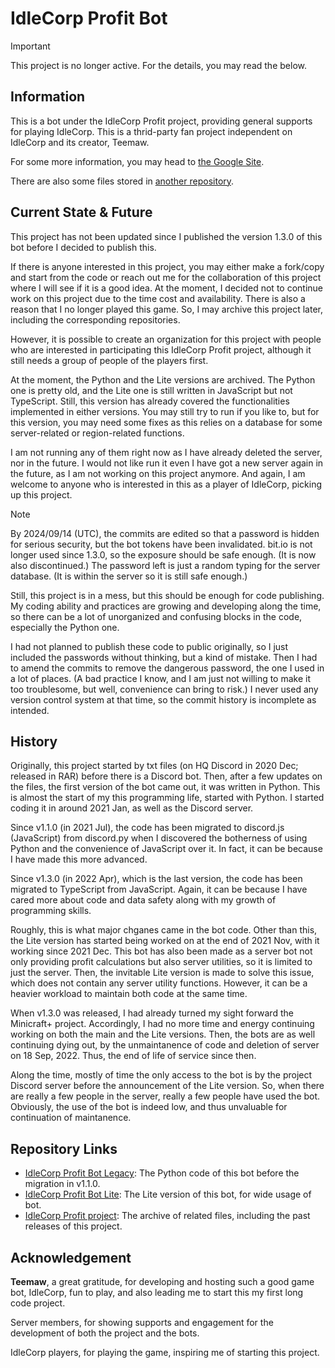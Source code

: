 # IdleCorp Profit Bot

> [!IMPORTANT]
> This project is no longer active.
> For the details, you may read the below.

## Information

This is a bot under the IdleCorp Profit project, providing general supports for playing IdleCorp.
This is a thrid-party fan project independent on IdleCorp and its creator, Teemaw.

For some more information, you may head to [the Google Site](https://sites.google.com/view/idlecorpprofit).

There are also some files stored in [another repository](https://github.com/AnvilloyDevStudio/IdleCorp-Profit-project).

## Current State & Future

This project has not been updated since I published the version 1.3.0 of this bot before I decided to publish this.

If there is anyone interested in this project, you may either make a fork/copy and start from the code or
reach out me for the collaboration of this project where I will see if it is a good idea. At the moment, I decided not to continue
work on this project due to the time cost and availability. There is also a reason that I no longer played this game.
So, I may archive this project later, including the corresponding repositories.

However, it is possible to create an organization for this project with people who are interested in participating this
IdleCorp Profit project, although it still needs a group of people of the players first.

At the moment, the Python and the Lite versions are archived. The Python one is pretty old, and the Lite one is
still written in JavaScript but not TypeScript. Still, this version has already covered the functionalities
implemented in either versions. You may still try to run if you like to, but for this version, you may need
some fixes as this relies on a database for some server-related or region-related functions.

I am not running any of them right now as I have already deleted the server, nor in the future.
I would not like run it even I have got a new server again in the future, as I am not working on
this project anymore. And again, I am welcome to anyone who is interested in this as a player
of IdleCorp, picking up this project.

> [!NOTE]
> By 2024/09/14 (UTC), the commits are edited so that a password is hidden for serious security,
> but the bot tokens have been invalidated. bit.io is not longer used since 1.3.0,
> so the exposure should be safe enough. (It is now also discontinued.) The password left is just a random typing
> for the server database. (It is within the server so it is still safe enough.)

Still, this project is in a mess, but this should be enough for code publishing.
My coding ability and practices are growing and developing along the time, so
there can be a lot of unorganized and confusing blocks in the code, especially the Python one.

I had not planned to publish these code to public originally, so I just included the passwords
without thinking, but a kind of mistake. Then I had to amend the commits to remove the dangerous
password, the one I used in a lot of places. (A bad practice I know, and I am just not willing to
make it too troublesome, but well, convenience can bring to risk.) I never used any
version control system at that time, so the commit history is incomplete as intended.

## History

Originally, this project started by txt files (on HQ Discord in 2020 Dec; released in RAR) before there
is a Discord bot. Then, after a few updates on the files, the first version of the bot came out, it was
written in Python. This is almost the start of my this programming life, started with Python. I started
coding it in around 2021 Jan, as well as the Discord server.

Since v1.1.0 (in 2021 Jul), the code has been migrated to discord.js (JavaScript) from discord.py
when I discovered the botherness of using Python and the convenience of JavaScript over it. In fact,
it can be because I have made this more advanced.

Since v1.3.0 (in 2022 Apr), which is the last version, the code has been migrated to TypeScript from
JavaScript. Again, it can be because I have cared more about code and data safety along with my
growth of programming skills.

Roughly, this is what major chganes came in the bot code. Other than this, the Lite version has started
being worked on at the end of 2021 Nov, with it working since 2021 Dec. This bot has also been made as
a server bot not only providing profit calculations but also server utilities, so it is limited to
just the server. Then, the invitable Lite version is made to solve this issue, which does not contain
any server utility functions. However, it can be a heavier workload to maintain both code at the same
time.

When v1.3.0 was released, I had already turned my sight forward the Minicraft+ project. Accordingly,
I had no more time and energy continuing working on both the main and the Lite versions. Then, the bots
are as well continuing dying out, by the unmaintanence of code and deletion of server on 18 Sep, 2022.
Thus, the end of life of service since then.

Along the time, mostly of time the only access to the bot is by the project Discord server before the
announcement of the Lite version. So, when there are really a few people in the server, really a few
people have used the bot. Obviously, the use of the bot is indeed low, and thus unvaluable for continuation of
maintanence.

## Repository Links

- [IdleCorp Profit Bot Legacy](https://github.com/AnvilloyDevStudio/IdleCorp-Profit-Bot-Legacy):
  The Python code of this bot before the migration in v1.1.0.
- [IdleCorp Profit Bot Lite](https://github.com/AnvilloyDevStudio/IdleCorp-Profit-Bot-Lite):
  The Lite version of this bot, for wide usage of bot.
- [IdleCorp Profit project](https://github.com/AnvilloyDevStudio/IdleCorp-Profit-project):
  The archive of related files, including the past releases of this project.

## Acknowledgement

**Teemaw**, a great gratitude, for developing and hosting such a good game bot, IdleCorp, fun to play, and
also leading me to start this my first long code project.

Server members, for showing supports and engagement for the development of both the project and the bots.

IdleCorp players, for playing the game, inspiring me of starting this project.
